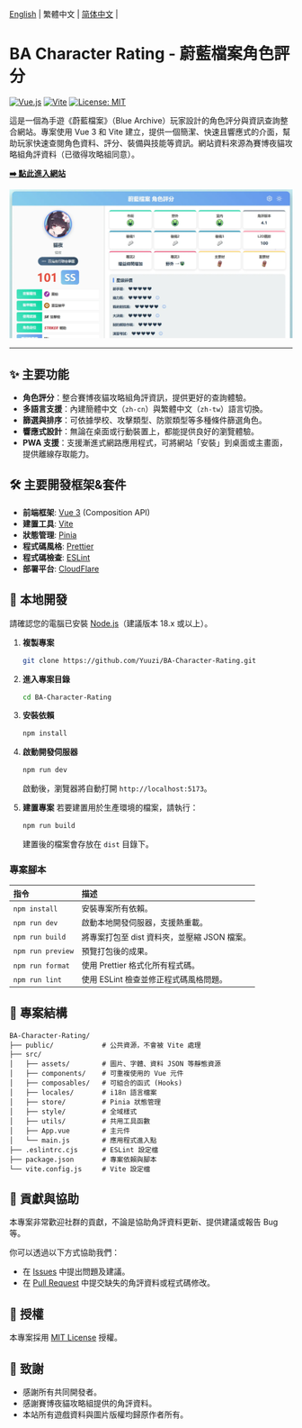 <p>
  <a href="./docs/README.en.md">English</a> | 
  繁體中文 | 
  <a href="./docs/README.zh-CN.md">简体中文</a> | 
</p>

# BA Character Rating - 蔚藍檔案角色評分

<p align="left">
  <a href="https://vuejs.org/"><img alt="Vue.js" src="https://img.shields.io/badge/Vue.js-3-4FC08D?style=flat-square"></a>
  <a href="https://vitejs.dev/"><img alt="Vite" src="https://img.shields.io/badge/Vite-5-646CFF?style=flat-square"></a>
  <a href="https://opensource.org/licenses/MIT"><img alt="License: MIT" src="https://img.shields.io/badge/License-MIT-yellow.svg?style=flat-square"></a>
</p>

這是一個為手遊《蔚藍檔案》（Blue Archive）玩家設計的角色評分與資訊查詢整合網站。專案使用 Vue 3 和 Vite 建立，提供一個簡潔、快速且響應式的介面，幫助玩家快速查閱角色資料、評分、裝備與技能等資訊。網站資料來源為賽博夜貓攻略組角評資料（已徵得攻略組同意）。

**[➡️ 點此進入網站](https://yuuzi.dev/BA-Character-Rating/)**

![專案預覽圖](https://raw.githubusercontent.com/Yuuzi261/BA-Character-Rating/refs/heads/main/public/og_image.webp)

---

## ✨ 主要功能

*   **角色評分**：整合賽博夜貓攻略組角評資訊，提供更好的查詢體驗。
*   **多語言支援**：內建簡體中文（`zh-cn`）與繁體中文（`zh-tw`）語言切換。
*   **篩選與排序**：可依據學校、攻擊類型、防禦類型等多種條件篩選角色。
*   **響應式設計**：無論在桌面或行動裝置上，都能提供良好的瀏覽體驗。
*   **PWA 支援**：支援漸進式網路應用程式，可將網站「安裝」到桌面或主畫面，提供離線存取能力。

## 🛠️ 主要開發框架&套件

*   **前端框架**: [Vue 3](https://vuejs.org/) (Composition API)
*   **建置工具**: [Vite](https://vitejs.dev/)
*   **狀態管理**: [Pinia](https://pinia.vuejs.org/)
*   **程式碼風格**: [Prettier](https://prettier.io/)
*   **程式碼檢查**: [ESLint](https://eslint.org/)
*   **部署平台**: [CloudFlare](https://www.cloudflare.com/)

## 🚀 本地開發

請確認您的電腦已安裝 [Node.js](https://nodejs.org/)（建議版本 18.x 或以上）。

1.  **複製專案**
    ```bash
    git clone https://github.com/Yuuzi/BA-Character-Rating.git
    ```

2.  **進入專案目錄**
    ```bash
    cd BA-Character-Rating
    ```

3.  **安裝依賴**
    ```bash
    npm install
    ```

4.  **啟動開發伺服器**
    ```bash
    npm run dev
    ```
    啟動後，瀏覽器將自動打開 `http://localhost:5173`。

5.  **建置專案**
    若要建置用於生產環境的檔案，請執行：
    ```bash
    npm run build
    ```
    建置後的檔案會存放在 `dist` 目錄下。

### 專案腳本
 
| 指令 | 描述 |
| :--- | :--- |
| `npm install` | 安裝專案所有依賴。 |
| `npm run dev` | 啟動本地開發伺服器，支援熱重載。 |
| `npm run build` | 將專案打包至 dist 資料夾，並壓縮 JSON 檔案。 |
| `npm run preview` | 預覽打包後的成果。 |
| `npm run format` | 使用 Prettier 格式化所有程式碼。 |
| `npm run lint` | 使用 ESLint 檢查並修正程式碼風格問題。 |

## 📁 專案結構

```
BA-Character-Rating/
├── public/            # 公共資源，不會被 Vite 處理
├── src/
│   ├── assets/        # 圖片、字體、資料 JSON 等靜態資源
│   ├── components/    # 可重複使用的 Vue 元件
│   ├── composables/   # 可組合的函式 (Hooks)
│   ├── locales/       # i18n 語言檔案
│   ├── store/         # Pinia 狀態管理
│   ├── style/         # 全域樣式
│   ├── utils/         # 共用工具函數
│   ├── App.vue        # 主元件
│   └── main.js        # 應用程式進入點
├── .eslintrc.cjs      # ESLint 設定檔
├── package.json       # 專案依賴與腳本
└── vite.config.js     # Vite 設定檔
```

## 🤝 貢獻與協助

本專案非常歡迎社群的貢獻，不論是協助角評資料更新、提供建議或報告 Bug 等。

你可以透過以下方式協助我們：

*   在 [Issues](https://github.com/Yuuzi261/BA-Character-Rating/issues) 中提出問題及建議。
*   在 [Pull Request](https://github.com/Yuuzi261/BA-Character-Rating/pulls) 中提交缺失的角評資料或程式碼修改。

## 📄 授權

本專案採用 [MIT License](https://opensource.org/licenses/MIT) 授權。

## 🙏 致謝

*   感謝所有共同開發者。
*   感謝賽博夜貓攻略組提供的角評資料。
*   本站所有遊戲資料與圖片版權均歸原作者所有。
